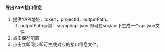 #### 导出YAPI接口信息

1. 提供YAPI地址，token，projectId，outputPath。
   1. outputPath示例：src/api/api.json 即可在src/api下生成一个api.json文件
2. 点击保存配置
3. 点击立即同步即可生成对应的接口信息文件。